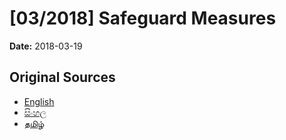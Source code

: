 # [03/2018] Safeguard Measures

**Date:** 2018-03-19

## Original Sources

- [English](https://documents.gov.lk/view/acts/2018/3/03-2018_E.pdf)
- [සිංහල](https://documents.gov.lk/view/acts/2018/3/03-2018_S.pdf)
- [தமிழ்](https://documents.gov.lk/view/acts/2018/3/03-2018_T.pdf)
